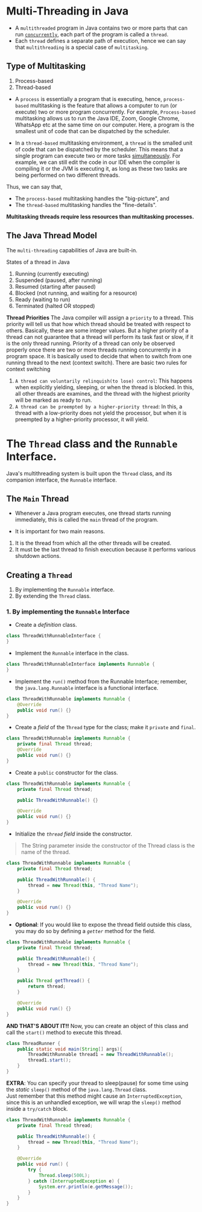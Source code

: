 # Multi-Threading in Java

- A `multithreaded` program in Java contains two or more parts that can run
 [`concurrently`](https://www.google.com/search?q=concurrently+meaning), each part of the program is called a 
 `thread`.
- Each `thread` defines a separate path of execution, hence we can say that `multithreading` is a 
special case of `multitasking`.

## Type of Multitasking
1. Process-based
2. Thread-based

- A `process` is essentially a program that is executing, hence, `process-based` multitasking is the feature that allows
a computer to run (or execute) two or more program concurrently.
For example, `Process-based` multitasking allows us to run the Java IDE, Zoom, Google Chrome, WhatsApp etc at the same
time on our computer. Here, a program is the smallest unit of code that can be dispatched by the scheduler.

- In a `thread-based` multitasking environment, a `thread` is the smalled unit of code that can be dispatched by the
scheduler. This means that a single program can execute two or more tasks
[simultaneously](https://www.google.com/search?q=simultaneously+meaning).
For example, we can still edit the code in our IDE when the compiler is compiling it
or the JVM is executing it, as long as these two tasks are being performed on two different threads.

Thus, we can say that,
- The `process-based` multitasking handles the "big-picture", and
- The `thread-based` multitasking handles the "fine-details".

**Multitasking threads require less resources than multitasking processes.**

## The Java Thread Model

The `multi-threading` capabilities of Java are built-in.

States of a thread in Java
1. Running (currently executing)
2. Suspended (paused, after running)
3. Resumed (starting after paused)
4. Blocked (not running, and waiting for a resource)
5. Ready (waiting to run)
6. Terminated (halted OR stopped)

**Thread Priorities**
The Java compiler will assign a `priority` to a thread.
This priority will tell us that how which thread should be treated with respect to others.
Basically, these are some integer values.
But a higher priority of a thread can not guarantee that a thread will perform its task
fast or slow, if it is the only thread running.
Priority of a thread can only be observed properly once there are two or more threads
running concurrently in a program space.
It is basically used to decide that when to switch from one running thread to the next
(context switch).
There are basic two rules for context switching
1. `A thread can voluntarily relinquish(to lose) control`:
This happens when explicitly yielding, sleeping, or when the thread is blocked.
In this, all other threads are examines, and the thread with the highest priority will be 
marked as ready to run.
2. `A thread can be preempted by a higher-priority thread`:
In this, a thread with a low-priority does not yield the processor, but when it is 
preempted by a higher-priority processor, it will yield.
 
# The `Thread` class and the `Runnable` Interface.

Java's multithreading system is built upon the `Thread` class, and its companion
interface, the `Runnable` interface. 

## The `Main` Thread

- Whenever a Java program executes, one thread starts running immediately,
this is called the `main` thread of the program.

- It is important for two main reasons.
1. It is the thread from which all the other threads will be created.
2. It must be the last thread to finish execution because it performs various shutdown 
actions.

## Creating a `Thread`
1. By implementing the `Runnable` interface.
2. By extending the `Thread` class.

### 1. By implementing the `Runnable` Interface
- Create a _definition_ class.
```java
class ThreadWithRunnableInterface {
}
```
- Implement the `Runnable` interface in the class.
```java
class ThreadWithRunnableInterface implements Runnable {
}
```
- Implement the `run()` method from the Runnable Interface; remember, 
the `java.lang.Runnable` interface is a functional interface.
```java
class ThreadWithRunnable implements Runnable {
    @Override
    public void run() {}
}
```
- Create a _field_ of the `Thread` type for the class; make it
`private` and `final`.
```java
class ThreadWithRunnable implements Runnable {
    private final Thread thread;
    @Override
    public void run() {}
}
```
- Create a `public` constructor for the class.
```java
class ThreadWithRunnable implements Runnable {
    private final Thread thread;

    public ThreadWithRunnable() {}    

    @Override
    public void run() {}
}
```
- Initialize the _`thread` field_ inside the constructor.
> The String parameter inside the constructor of the Thread class
> is the name of the thread.
```java
class ThreadWithRunnable implements Runnable {
    private final Thread thread;

    public ThreadWithRunnable() {
        thread = new Thread(this, "Thread Name");
    }    

    @Override
    public void run() {}
}
``` 
- **Optional**: If you would like to expose the thread field outside this class,
you may do so by defining a _`getter`_ method for the field.
```java
class ThreadWithRunnable implements Runnable {
    private final Thread thread;

    public ThreadWithRunnable() {
        thread = new Thread(this, "Thread Name");
    }    

    public Thread getThread() {
        return thread;
    }

    @Override
    public void run() {}
}
``` 
**AND THAT'S ABOUT IT!!**
Now, you can create an object of this class and call the `start()` method to 
execute this thread.
```java
class ThreadRunner {
    public static void main(String[] args){
        ThreadWithRunnable thread1 = new ThreadWithRunnable();
        thread1.start();
    }
}
```
**EXTRA**: You can specify your thread to sleep(pause) for some time using the
_static_ `sleep()` method of the `java.lang.Thread` class.  
Just remember that this method might cause an `InterruptedException`,
since this is an unhandled exception, we will wrap the `sleep()` method inside
a `try/catch` block.
```java
class ThreadWithRunnable implements Runnable {
    private final Thread thread;

    public ThreadWithRunnable() {
        thread = new Thread(this, "Thread Name");
    }    

    @Override
    public void run() {
        try {
            Thread.sleep(500L);
        } catch (InterruptedException e) {
            System.err.println(e.getMessage());
        }
    }
}
``` 

